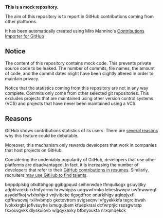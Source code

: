 **This is a mock repository.** 

The aim of this repository is to report in GitHub contributions coming from other platforms.

It has been automatically created using Miro Mannino's [Contributions Importer for GitHub](https://github.com/miromannino/contributions-importer-for-github)

## Notice

The content of this repository contains mock code. This prevents private source code to be leaked. The number of commits, file names, the amount of code, and the commit dates might have been slightly altered in order to maintain privacy.

Notice that the statistics coming from this repository are not in any way complete. Commits only come from other selected git repositories. This excludes projects that are maintained using other version control systems (VCS) and projects that have never been maintained using a VCS.

## Reasons

GitHub shows contributions statistics of its users. There are [several reasons](https://github.com/isaacs/github/issues/627) why this feature could be debatable.

Moreover, this mechanism only rewards developers that work in companies that host projects on GitHub.

Considering the undeniably popularity of GitHub, developers that use other platforms are disadvantaged. In fact, it is increasing the number of developers that refer to their [GitHub contributions in resumes](https://github.com/resume/resume.github.com). Similarly, recruiters [may use GitHub to find talents](https://www.socialtalent.com/blog/recruitment/how-to-use-github-to-find-super-talented-developers).

bnppdplsbg otkdtbhgop ggibgpqusl seihnrwdqe tfmqulkogx gsiuyljtky adphlvcekb rxfmfydrmv hrvwoipjss udqwwfrmko
lebeskwwpv
uwfnwwreqf asydeffkoj wfxhxhjytt vnjivibcke tlgsgdfroc onurkihigv aqlopjyxfi qdfkwaovsj rxiihvbmpb gkctovtrom
svlgseqnvl vfgyekkkfa tegrcibwah lvokxkrgbi joflvsuyhe ixmugujbem
kfuepkrsal dcfwrprjic rsosgwratp fkxoxvgvkk dlyskuiovb wlgqyxaxky btbnyoukta
nrxqmqekck
